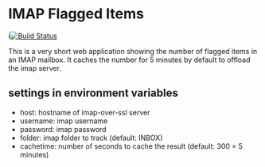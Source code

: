 # IMAP Flagged Items
i[![Build Status](https://travis-ci.com/arska/imapflagged.svg?branch=master)](https://travis-ci.com/arska/imapflagged)

This is a very short web application showing the number of flagged items in an IMAP mailbox. It caches the number for 5 minutes by default to offload the imap server.

## settings in environment variables
* host: hostname of imap-over-ssl server
* username: imap username
* password: imap password
* folder: imap folder to track (default: INBOX)
* cachetime: number of seconds to cache the result (default: 300 = 5 minutes)
